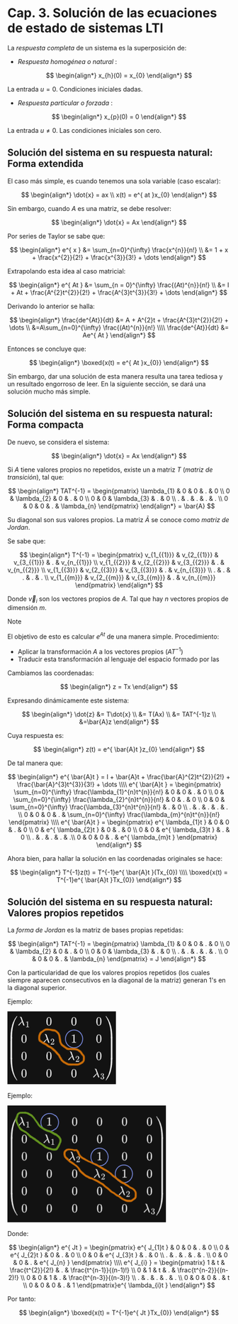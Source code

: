 # Cap. 3. Solución de las ecuaciones de estado de sistemas LTI

La _respuesta completa_ de un sistema es la superposición de:

- _Respuesta homogénea o natural_ :

$$
\begin{align*}
	x_{h}(0) = x_{0}
\end{align*}
$$

La entrada $u = 0$. Condiciones iniciales dadas.

- _Respuesta particular o forzada_ :

$$
\begin{align*}
	x_{p}(0) = 0
\end{align*}
$$

La entrada $u \neq 0$. Las condiciones iniciales son cero.


## Solución del sistema en su respuesta natural: Forma extendida

El caso más simple, es cuando tenemos una sola variable (caso escalar):

$$
\begin{align*}
	\dot{x} = ax \\
	x(t) = e^{ at }x_{0}
\end{align*}
$$

Sin embargo, cuando $A$ es una matriz, se debe resolver:

$$
\begin{align*}
	\dot{x} = Ax
\end{align*}
$$

Por series de Taylor se sabe que:

$$
\begin{align*}
	e^{ x } &= \sum_{n=0}^{\infty} \frac{x^{n}}{n!} \\
	&= 1 + x + \frac{x^{2}}{2!} + \frac{x^{3}}{3!} + \dots
\end{align*}
$$

Extrapolando esta idea al caso matricial:

$$
\begin{align*}
	e^{ At } &= \sum_{n = 0}^{\infty} \frac{(At)^{n}}{n!} \\
	&= I + At + \frac{A^{2}t^{2}}{2!} + \frac{A^{3}t^{3}}{3!} + \dots
\end{align*}
$$

Derivando lo anterior se halla:

$$
\begin{align*}
	\frac{de^{At}}{dt} &= A + A^{2}t + \frac{A^{3}t^{2}}{2!} + \dots \\
	&=A\sum_{n=0}^{\infty} \frac{(At)^{n}}{n!} \\\\
	\frac{de^{At}}{dt} &= Ae^{ At }
\end{align*}
$$

Entonces se concluye que:

$$
\begin{align*}
	\boxed{x(t) = e^{ At }x_{0}}
\end{align*}
$$

Sin embargo, dar una solución de esta manera resulta una tarea tediosa y un resultado engorroso de leer. 
En la siguiente sección, se dará una solución mucho más simple.


## Solución del sistema en su respuesta natural: Forma compacta

De nuevo, se considera el sistema:

$$
\begin{align*}
	\dot{x} = Ax
\end{align*}
$$

Si $A$ tiene valores propios no repetidos, existe un a matriz $T$ (_matriz de transición_), tal que:

$$
\begin{align*}
	TAT^{-1} =
	\begin{pmatrix}
\lambda_{1} & 0 & 0 & . & 0 \\
0 & \lambda_{2} & 0 & . & 0 \\
0 & 0 & \lambda_{3} & . & 0 \\
. & . & . & . & . \\
0 & 0 & 0 & . & \lambda_{n}
\end{pmatrix}
\end{align*}
= \bar{A}
$$

Su diagonal son sus valores propios. La matriz $\bar{A}$ se conoce como _matriz de Jordan_.

Se sabe que:

$$
\begin{align*}
	T^{-1} = \begin{pmatrix}
v_{1_{{1}}} & v_{2_{{1}}} & v_{3_{{1}}} & . & v_{n_{{1}}} \\
v_{1_{{2}}} & v_{2_{{2}}} & v_{3_{{2}}} & . & v_{n_{{2}}} \\
v_{1_{{3}}} & v_{2_{{3}}} & v_{3_{{3}}} & . & v_{n_{{3}}} \\
. & . & . & . & . \\
v_{1_{{m}}} & v_{2_{{m}}} & v_{3_{{m}}} & . & v_{n_{{m}}}
\end{pmatrix}
\end{align*}
$$

Donde $\vec{v}_{i}$ son los vectores propios de $A$. Tal que hay $n$ vectores propios de dimensión $m$.

>[!Note]
>El objetivo de esto es calcular $e^{ At }$ de una manera simple.
>Procedimiento:
>- Aplicar la transformación $A$ a los vectores propios ($AT^{-1}$)
>- Traducir esta transformación al lenguaje del espacio formado por las 



Cambiamos las coordenadas:

$$
\begin{align*}
	z = Tx
\end{align*}
$$

Expresando dinámicamente este sistema:

$$
\begin{align*}
	\dot{z} &= T\dot{x} \\
	&= T(Ax) \\
	&= TAT^{-1}z \\
	&=\bar{A}z
\end{align*}
$$

Cuya respuesta es:

$$
\begin{align*}
	z(t) = e^{ \bar{A}t }z_{0}
\end{align*}
$$

De tal manera que:

$$
\begin{align*}
	e^{ \bar{A}t } = I + \bar{A}t + \frac{\bar{A}^{2}t^{2}}{2!} + \frac{\bar{A}^{3}t^{3}}{3!} + \dots \\\\
	e^{ \bar{A}t } = \begin{pmatrix}
\sum_{n=0}^{\infty} \frac{\lambda_{1}^{n}t^{n}}{n!} & 0 & 0 & . & 0 \\
0 & \sum_{n=0}^{\infty} \frac{\lambda_{2}^{n}t^{n}}{n!} & 0 & . & 0 \\
0 & 0 & \sum_{n=0}^{\infty} \frac{\lambda_{3}^{n}t^{n}}{n!} & . & 0 \\
. & . & . & . & . \\
0 & 0 & 0 & . & \sum_{n=0}^{\infty} \frac{\lambda_{m}^{n}t^{n}}{n!}
\end{pmatrix} \\\\
	e^{ \bar{A}t } = \begin{pmatrix}
e^{ \lambda_{1}t } & 0 & 0 & . & 0 \\
0 & e^{ \lambda_{2}t } & 0 & . & 0 \\
0 & 0 & e^{ \lambda_{3}t } & . & 0 \\
.  & . & . & . & .\\
0 & 0 & 0 & . & e^{ \lambda_{m}t }
\end{pmatrix}
\end{align*}
$$

Ahora bien, para hallar la solución en las coordenadas originales se hace:

$$
\begin{align*}
	T^{-1}z(t) = T^{-1}e^{ \bar{A}t }(Tx_{0}) \\\\
	\boxed{x(t) = T^{-1}e^{ \bar{A}t }Tx_{0}}
\end{align*}
$$


## Solución del sistema en su respuesta natural: Valores propios repetidos

La _forma de Jordan_ es la matriz de bases propias repetidas:

$$
\begin{align*}
	TAT^{-1} = \begin{pmatrix}
\lambda_{1} & 0 & 0 & . & 0 \\
0 & \lambda_{2} & 0 & . & 0 \\
0 & 0 & \lambda_{3} & . & 0 \\
. & . & . & . & . \\
0 & 0 & 0 & . & \lambda_{n}
\end{pmatrix} = J
\end{align*}
$$

Con la particularidad de que los valores propios repetidos (los cuales siempre aparecen consecutivos en la diagonal de la matriz) generan $1$'s en la diagonal superior.

Ejemplo:

![](attachments/Pasted%20image%2020230319223818.png)

Ejemplo:

![](attachments/Pasted%20image%2020230319223905.png)


Donde:

$$
\begin{align*}
	e^{ Jt } = \begin{pmatrix}
e^{ J_{1}t } & 0 & 0 & . & 0 \\
0 & e^{ J_{2}t } & 0 & . & 0 \\
0 & 0 & e^{ J_{3}t } & . & 0  \\
. & . & . & . & . \\
0 & 0 & 0 & . & e^{ J_{n} }
\end{pmatrix} \\\\
	e^{ J_{i} } = \begin{pmatrix}
1 & t & \frac{t^{2}}{2!} & . & \frac{t^{n-1}}{(n-1)!} \\
0 & 1 & t & . & \frac{t^{n-2}}{(n-2)!} \\
0 & 0 & 1 & . & \frac{t^{n-3}}{(n-3)!} \\
. & . & . & . & . \\
0 & 0 & 0 & . & t \\
0 & 0 & 0 & . & 1
\end{pmatrix}e^{ \lambda_{i}t }
\end{align*}
$$

Por tanto:

$$
\begin{align*}
	\boxed{x(t) = T^{-1}e^{ Jt }Tx_{0}}
\end{align*}
$$

